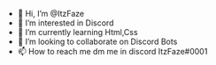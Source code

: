 - 👋 Hi, I’m @ItzFaze
- 👀 I’m interested in Discord
- 🌱 I’m currently learning Html,Css
- 💞️ I’m looking to collaborate on Discord Bots
- 📫 How to reach me dm me in discord ItzFaze#0001

<!---
ItzFaze/ItzFaze is a ✨ special ✨ repository because its `README.md` (this file) appears on your GitHub profile.
You can click the Preview link to take a look at your changes.
--->
